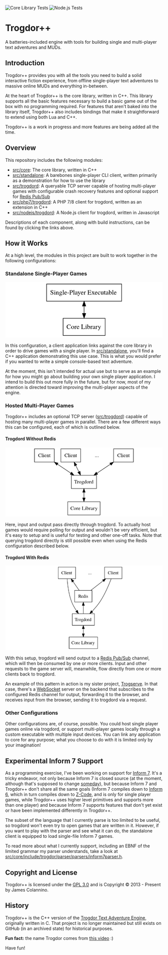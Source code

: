 ![Core Library Tests](https://github.com/crankycyclops/trogdor-pp/workflows/Core%20Library%20Tests/badge.svg) ![Node.js Tests](https://github.com/crankycyclops/trogdor-pp/workflows/Node.js%20Tests/badge.svg)

# Trogdor++

A batteries-included engine with tools for building single and multi-player text adventures and MUDs.

## Introduction

Trogdor++ provides you with all the tools you need to build a solid interactive fiction experience, from offline single-player text adventures to massive online MUDs and everything in-between.

At the heart of Trogdor++ is the core library, written in C++. This library supports all the basic features necessary to build a basic game out of the box with no programming required. For features that aren't baked into the library itself, Trogdor++ also includes bindings that make it straightforward to extend using both Lua and C++.

Trogdor++ is a work in progress and more features are being added all the time.

## Overview

This repository includes the following modules:

* [src/core](src/core/README.md): The core library, written in C++
* [src/standalone](src/standalone/README.md): A barebones single-player CLI client, written primarily as a demonstration for how to use the library
* [src/trogdord](src/trogdord/README.md): A queryable TCP server capable of hosting multi-player games with configurable crash recovery features and optional support for [Redis Pub/Sub](https://redis.io/topics/pubsub)
* [src/php7/trogdord](src/php7/trogdord/README.md): A PHP 7/8 client for trogdord, written as an extension in C++
* [src/nodejs/trogdord](src/nodejs/trogdord/README.md): A Node.js client for trogdord, written in Javascript

Descriptions of each component, along with build instructions, can be found by clicking the links above.

## How it Works

At a high level, the modules in this project are built to work together in the following configurations:

### Standalone Single-Player Games

![Single-Player Configuration](./docs/img/how-it-works/single-player.png)

In this configuration, a client application links against the core library in order to drive games with a single player. In [src/standalone](src/standalone/README.md), you'll find a C++ application demonstrating this use case. This is what you would prefer if you wanted to write a simple console-based text adventure.

At the moment, this isn't intended for actual use but to serve as an example for how you might go about building your own single player application. I intend to build this out more fully in the future, but for now, most of my attention is directed toward improving the multi-player aspects of the engine.

### Hosted Multi-Player Games

Trogdor++ includes an optional TCP server ([src/trogdord](src/trogdord/README.md)) capable of hosting many multi-player games in parallel. There are a few different ways this can be configured, each of which is outlined below.

#### Trogdord Without Redis

![Multi-Player Configuration Without Redis](./docs/img/how-it-works/multi-player-no-redis.png)

Here, input and output pass directly through trogdord. To actually host games would require polling for output and wouldn't be very efficient, but it's easy to setup and is useful for testing and other one-off tasks. Note that querying trogdord directly is still possible even when using the Redis configuration described below.

#### Trogdord With Redis

![Multi-Player Configuration With Redis](./docs/img/how-it-works/multi-player-redis.png)

With this setup, trogdord will send output to a [Redis Pub/Sub](https://redis.io/topics/pubsub) channel, which will then be consumed by one or more clients. Input and other requests to the game server will, meanwhile, flow directly from one or more clients back to trogdord.

An example of this pattern in action is my sister project, [Trogserve](https://github.com/crankycyclops/trogserve). In that case, there's a [WebSocket](https://developer.mozilla.org/en-US/docs/Web/API/WebSockets_API) server on the backend that subscribes to the configured Redis channel for output, forwarding it to the browser, and receives input from the browser, sending it to trogdord via a request.

### Other Configurations

Other configurations are, of course, possible. You could host single player games online via trogdord, or support multi-player games locally through a custom executable with multiple input devices. You can link any application to core for any purpose; what you choose to do with it is limited only by your imagination!

## Experimental Inform 7 Support

As a programming exercise, I've been working on support for [Inform 7](http://inform7.com/). It's a tricky endeavor, not only because Inform 7 is closed source (at the moment, although that's supposed to change [someday](https://news.ycombinator.com/item?id=20421189)), but because Inform 7 and Trogdor++ don't share all the same goals (Inform 7 compiles down to [Inform 6](https://inform-fiction.org/), which in turn compiles down to [Z-Code](https://en.wikipedia.org/wiki/Z-machine), and is only for single player games, while Trogdor++ uses higher level primitives and supports more than one player) and because Inform 7 supports features that don't yet exist or have been implemented differently in Trogdor++.

The subset of the language that I currently parse is too limited to be useful, so trogdord won't even try to open games that are written in it. However, if you want to play with the parser and see what it can do, the standalone client is equipped to load single-file Inform 7 games.

To read more about what I currently support, including an EBNF of the limited grammar my parser understands, take a look at [src/core/include/trogdor/parser/parsers/inform7parser.h](https://github.com/crankycyclops/trogdor-pp/blob/master/src/core/include/trogdor/parser/parsers/inform7parser.h).

## Copyright and License

Trogdor++ is licensed under the [GPL 3.0](https://www.gnu.org/licenses/gpl-3.0.en.html) and is Copyright © 2013 - Present by James Colannino.

## History

Trogdor++ is the C++ version of the [Trogdor Text Adventure Engine](https://github.com/crankycyclops/trogdor "Trogdor Text Adventure Engine"), originally written in C.  That project is no longer maintained but still exists on GitHub (in an archived state) for historical purposes.

**Fun fact:** the name Trogdor comes from [this video](https://www.youtube.com/watch?v=90X5NJleYJQ) :)

Have fun!
